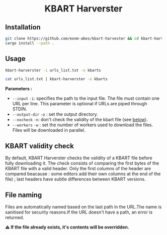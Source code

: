 <div align="center">

# KBART Harverster

</div>

## Installation

````sh
git clone https://github.com/eonm-abes/kbart-harvester && cd kbart-harvester
cargo install --path .
````

## Usage

````sh
kbart-harverster -i urls_list.txt -o kbarts

cat urls_list.txt | kbart-harverster -o kbarts
````

**Parameters :**

* `--input` `-i`: specifies the path to the input file. The file must contain one URL per line. This parameter is optional if URLs are piped through STDIN.
* `--output-dir` `-o` : set the output directory.
* `--nocheck` `-n`: don't check the validity of the kbart file (see [below]()).
* `--workers` `-w` : set the number of workers used to download the files. Files will be downloaded in parallel.

## KBART validity check

By default, KBART Harverster checks the validity of a KBART file before fully downloading it. The check consists of comparing the first bytes of the KBART file with a valid header. Only the first columns of the header are compared beacause : some editors add their own columns at the end of the file) ; last headers have subtle differences between KBART versions.

## File naming

Files are automatically named based on the last path in the URL.The name is sanitised for security reasons.If the URL doesn't have a path, an error is returned.

**⚠️  If the file already exists, it's contents will be overridden.**
